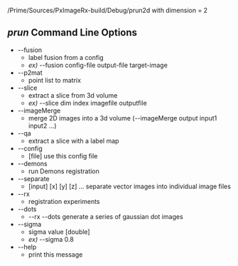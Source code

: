 /Prime/Sources/PxImageRx-build/Debug/prun2d with dimension = 2
## *prun* Command Line Options
* --fusion
	* label fusion from a config
	* *ex)* --fusion config-file output-file target-image
* --p2mat
	* point list to matrix
* --slice
	* extract a slice from 3d volume
	* *ex)* --slice dim index imagefile outputfile
* --imageMerge
	* merge 2D images into a 3d volume (--imageMerge output input1 input2 ...)
* --qa
	* extract a slice with a label map
* --config
	* [file] use this config file
* --demons
	* run Demons registration
* --separate
	* [input] [x] [y] [z] ... separate vector images into individual image files
* --rx
	* registration experiments 
* --dots
	* --rx --dots generate a series of gaussian dot images
* --sigma
	* sigma value [double]
	* *ex)* --sigma 0.8
* --help
	* print this message
